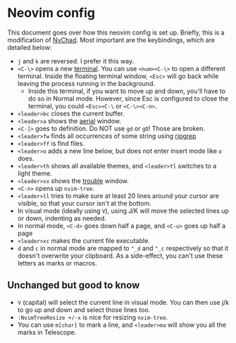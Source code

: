 # Neovim config

This document goes over how this neovim config is set up. Briefly, this is a modification of [NvChad](https://nvchad.com/). Most important are the keybindings, which are detailed below:

* `j` and `k` are reversed. I prefer it this way.
* `<C-\>` opens a new [terminal](https://github.com/akinsho/toggleterm.nvim). You can use `<num><C-\>` to open a different terminal. Inside the floating terminal window, `<Esc>` will go back while leaving the process running in the background.
    * Inside this terminal, if you want to move up and down, you'll have to do so in Normal mode. However, since Esc is configured to close the terminal, you could `<Esc><C-\` or `<C-\><C-n>`.
* `<leader>bc` closes the current buffer.
* `<leader>a` shows the [aerial](https://github.com/stevearc/aerial.nvim) window.
* `<C-]>` goes to definition. Do NOT use `gd` or `gD`! Those are broken.
* `<leader>fw` finds all occurrences of some string using [ripgrep](https://github.com/BurntSushi/ripgrep)
* `<leader>ff` is find files.
* `<leader>o` adds a new line below, but does not enter insert mode like `o` does.
* `<leader>th` shows all available themes, and `<leader>tl` switches to a light theme.
* `<leader>xx` shows the [trouble](https://github.com/folke/trouble.nvim) window.
* `<C-n>` opens up `nvim-tree`.
* `<leader>ll` tries to make sure at least 20 lines around your cursor are visible, so that your cursor isn't at the bottom.
* In visual mode (ideally using `V`), using J/K will move the selected lines up or down, indenting as needed.
* In normal mode, `<C-d>` goes down half a page, and `<C-u>` goes up half a page
* `<leader>xc` makes the current file executable.
* `d` and `c` in normal mode are mapped to `"_d` and `"_c` respectively so that it doesn't overwrite your clipboard. As a side-effect, you can't use these letters as marks or macros.

## Unchanged but good to know

* `V` (capital) will select the current line in visual mode. You can then use j/k to go up and down and select those lines too.
* `:NvimTreeResize +/-x` is nice for resizing `nvim-tree`.
* You can use `m[char]` to mark a line, and `<leader>ma` will show you all the marks in Telescope.
